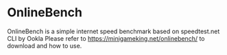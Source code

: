 # OnlineBench
OnlineBench is a simple internet speed benchmark based on speedtest.net CLI by Ookla
Please refer to https://minigameking.net/onlinebench/ to download and how to use.
